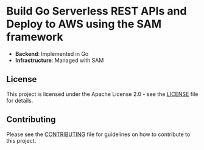 # Build Go Serverless REST APIs and Deploy to AWS using the SAM framework

- **Backend**: Implemented in Go
- **Infrastructure**: Managed with SAM

## License

This project is licensed under the Apache License 2.0 - see the [LICENSE](LICENSE) file for details.

## Contributing

Please see the [CONTRIBUTING](CONTRIBUTING.md) file for guidelines on how to contribute to this project.
